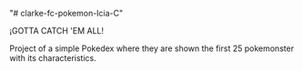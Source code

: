 "# clarke-fc-pokemon-Icia-C"

¡GOTTA CATCH 'EM ALL!

Project of a simple Pokedex where they are shown the first 25 pokemonster with its characteristics.
